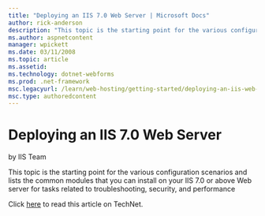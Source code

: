 ```yaml
---
title: "Deploying an IIS 7.0 Web Server | Microsoft Docs"
author: rick-anderson
description: "This topic is the starting point for the various configuration scenarios and lists the common modules that you can install on your IIS 7.0 or above Web serve..."
ms.author: aspnetcontent
manager: wpickett
ms.date: 03/11/2008
ms.topic: article
ms.assetid: 
ms.technology: dotnet-webforms
ms.prod: .net-framework
msc.legacyurl: /learn/web-hosting/getting-started/deploying-an-iis-web-server
msc.type: authoredcontent
---
```

Deploying an IIS 7.0 Web Server
====================
by IIS Team

This topic is the starting point for the various configuration scenarios and lists the common modules that you can install on your IIS 7.0 or above Web server for tasks related to troubleshooting, security, and performance

Click [here](https://go.microsoft.com/fwlink/?LinkId=111594) to read this article on TechNet.